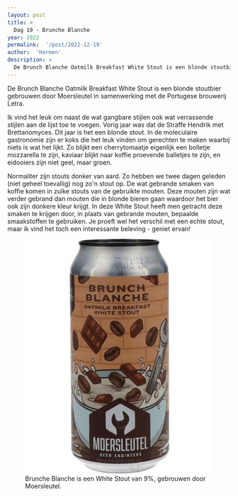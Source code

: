 ```yaml
---
layout: post
title: >
  Dag 19 - Brunche Blanche
year: 2022
permalink:  '/post/2022-12-19'
author:  'Harmen'
description: >
  De Brunch Blanche Oatmilk Breakfast White Stout is een blonde stoutbier gebrouwen door Moersleutel in samenwerking met de Portugese brouwerij Letra.
---
```

<p class='intro'><span class='dropcap'>D</span>e Brunch Blanche Oatmilk Breakfast White Stout is een blonde stoutbier gebrouwen door Moersleutel in samenwerking met de Portugese brouwerij Letra.</p>

Ik vind het leuk om naast de wat gangbare stijlen ook wat verrassende stijlen aan de lijst toe te voegen. Vorig jaar was dat de Straffe Hendrik met Brettanomyces. Dit jaar is het een blonde stout. In de moleculaire gastronomie zijn er koks die het leuk vinden om gerechten te maken waarbij niets is wat het lijkt. Zo blijkt een cherrytomaatje eigenlijk een bolletje mozzarella te zijn,  kaviaar blijkt naar koffie proevende balletjes te zijn,  en eidooiers zijn niet geel, maar groen. 

Normaliter zijn stouts donker van aard. Zo hebben we twee dagen geleden (niet geheel toevallig) nog zo'n stout op. De wat gebrande smaken van koffie komen in zulke stouts van de gebruikte mouten. Deze mouten zijn wat verder gebrand dan mouten die in blonde bieren gaan waardoor het bier ook zijn donkere kleur krijgt. In deze White  Stout heeft men getracht deze smaken te krijgen door, in plaats van gebrande mouten, bepaalde smaakstoffen te gebruiken. Je proeft wel het verschil met een echte stout, maar ik vind het toch een interessante beleving - geniet ervan!

<figure><img src='/assets/img/beer_2022-12-19.jpg' alt=''/> <figcaption>Brunche Blanche is een White Stout van 9%, gebrouwen door Moersleutel.</figcaption></figure>
